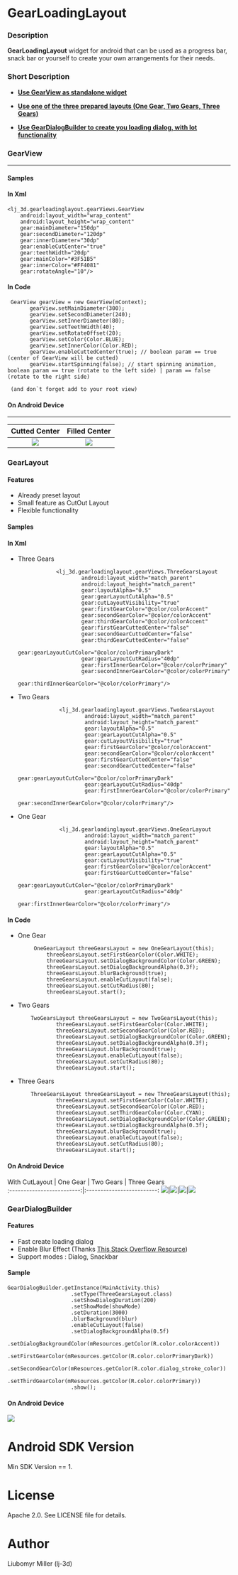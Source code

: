 # GearLoadingLayout

### Description 

 **GearLoadingLayout** widget for android that can be used as a progress bar, snack bar or yourself to create your own arrangements for their needs.
 
### Short Description

   - [**Use GearView as standalone widget**](#gear_view)
   
   - [**Use one of the three prepared layouts (One Gear, Two Gears, Three Gears)**](#prepared_layout)
    
   - [**Use GearDialogBuilder to create you loading dialog, with lot functionality**](#gear_dialog_builder)
 
 
   <a name="gear_view"></a>
### GearView
____

#### Samples

#### In Xml
                                               
    <lj_3d.gearloadinglayout.gearViews.GearView 
        android:layout_width="wrap_content"
        android:layout_height="wrap_content"
        gear:mainDiameter="150dp"
        gear:secondDiameter="120dp"
        gear:innerDiameter="30dp"
        gear:enableCutCenter="true"
        gear:teethWidth="20dp"
        gear:mainColor="#3F51B5"
        gear:innerColor="#FF4081"
        gear:rotateAngle="10"/>                                        
   
#### In Code
   
     GearView gearView = new GearView(mContext);
           gearView.setMainDiameter(300);
           gearView.setSecondDiameter(240);
           gearView.setInnerDiameter(80);
           gearView.setTeethWidth(40);
           gearView.setRotateOffset(20);
           gearView.setColor(Color.BLUE);
           gearView.setInnerColor(Color.RED);
           gearView.enableCuttedCenter(true); // boolean param == true (center of GearView will be cutted)
           gearView.startSpinning(false); // start spinning animation, boolean param == true (rotate to the left side) | param == false (rotate to the right side)
   
     (and don`t forget add to your root view)
  
#### On Android Device
____

     
   Cutted Center                       |        Filled Center          
    :-------------------------:|:-------------------------:
    ![](https://lh4.googleusercontent.com/-gFgsbGQ3430/Vxh70Q6x3xI/AAAAAAAAC8k/nTbkZFXoQRcRiVm3YARNeHYVBNGW6gmnwCL0B/w259-h518-no/ezgif.com-video-to-gif.gif)|![](https://lh4.googleusercontent.com/-WrmYP7e7AQc/Vxh70T5RXLI/AAAAAAAAC8E/F_xocHLqEYQd7diXO_TjPgKkCSAgmTddwCL0B/w259-h518-no/ezgif.com-video-to-gif%25281%2529.gif)
     

   <a name="prepared_layout"></a>
### GearLayout

#### Features

 - Already preset layout
 - Small feature as CutOut Layout
 - Flexible functionality
 
#### Samples

#### In Xml

 - Three Gears
                 
                   <lj_3d.gearloadinglayout.gearViews.ThreeGearsLayout
                           android:layout_width="match_parent"
                           android:layout_height="match_parent"
                           gear:layoutAlpha="0.5"
                           gear:gearLayoutCutAlpha="0.5"
                           gear:cutLayoutVisibility="true"
                           gear:firstGearColor="@color/colorAccent"
                           gear:secondGearColor="@color/colorAccent"
                           gear:thirdGearColor="@color/colorAccent"
                           gear:firstGearCuttedCenter="false"
                           gear:secondGearCuttedCenter="false"
                           gear:thirdGearCuttedCenter="false"
                           gear:gearLayoutCutColor="@color/colorPrimaryDark"
                           gear:gearLayoutCutRadius="40dp"
                           gear:firstInnerGearColor="@color/colorPrimary"
                           gear:secondInnerGearColor="@color/colorPrimary"
                           gear:thirdInnerGearColor="@color/colorPrimary"/>  
                                               
 - Two Gears 
 
                    <lj_3d.gearloadinglayout.gearViews.TwoGearsLayout
                            android:layout_width="match_parent"
                            android:layout_height="match_parent"
                            gear:layoutAlpha="0.5"
                            gear:gearLayoutCutAlpha="0.5"
                            gear:cutLayoutVisibility="true"
                            gear:firstGearColor="@color/colorAccent"
                            gear:secondGearColor="@color/colorAccent"
                            gear:firstGearCuttedCenter="false"
                            gear:secondGearCuttedCenter="false"
                            gear:gearLayoutCutColor="@color/colorPrimaryDark"
                            gear:gearLayoutCutRadius="40dp"
                            gear:firstInnerGearColor="@color/colorPrimary"
                            gear:secondInnerGearColor="@color/colorPrimary"/>
                            
 - One Gear
 
                    <lj_3d.gearloadinglayout.gearViews.OneGearLayout
                            android:layout_width="match_parent"
                            android:layout_height="match_parent"
                            gear:layoutAlpha="0.5"
                            gear:gearLayoutCutAlpha="0.5"
                            gear:cutLayoutVisibility="true"
                            gear:firstGearColor="@color/colorAccent"
                            gear:firstGearCuttedCenter="false"
                            gear:gearLayoutCutColor="@color/colorPrimaryDark"
                            gear:gearLayoutCutRadius="40dp"
                            gear:firstInnerGearColor="@color/colorPrimary"/>                            
   
#### In Code
   
 - One Gear
 
            OneGearLayout threeGearsLayout = new OneGearLayout(this);
                threeGearsLayout.setFirstGearColor(Color.WHITE);
                threeGearsLayout.setDialogBackgroundColor(Color.GREEN);
                threeGearsLayout.setDialogBackgroundAlpha(0.3f);
                threeGearsLayout.blurBackground(true);
                threeGearsLayout.enableCutLayout(false);
                threeGearsLayout.setCutRadius(80);
                threeGearsLayout.start();
   
 - Two Gears
    
           TwoGearsLayout threeGearsLayout = new TwoGearsLayout(this);
                   threeGearsLayout.setFirstGearColor(Color.WHITE);
                   threeGearsLayout.setSecondGearColor(Color.RED);
                   threeGearsLayout.setDialogBackgroundColor(Color.GREEN);
                   threeGearsLayout.setDialogBackgroundAlpha(0.3f);
                   threeGearsLayout.blurBackground(true);
                   threeGearsLayout.enableCutLayout(false);
                   threeGearsLayout.setCutRadius(80);
                   threeGearsLayout.start();

 - Three Gears
       
           ThreeGearsLayout threeGearsLayout = new ThreeGearsLayout(this);
                   threeGearsLayout.setFirstGearColor(Color.WHITE);
                   threeGearsLayout.setSecondGearColor(Color.RED);
                   threeGearsLayout.setThirdGearColor(Color.CYAN);
                   threeGearsLayout.setDialogBackgroundColor(Color.GREEN);
                   threeGearsLayout.setDialogBackgroundAlpha(0.3f);
                   threeGearsLayout.blurBackground(true);
                   threeGearsLayout.enableCutLayout(false);
                   threeGearsLayout.setCutRadius(80);
                   threeGearsLayout.start();


#### On Android Device

   With CutLayout                       |        One Gear         |        Two Gears      |        Three Gears      
    :-------------------------:|:-------------------------:
    ![](https://lh6.googleusercontent.com/-Lx8R57vmH8U/VxjqpOCUupI/AAAAAAAAC9E/fitOcLShGHMFeWnQ0iTMpm1dcREJzJfNACL0B/w259-h518-no/ezgif.com-video-to-gif%25285%2529.gif)|![](https://lh4.googleusercontent.com/-Kf_1IowqPoE/VxjqoivPVPI/AAAAAAAAC9A/nfq2zRwzdtYfS0TIHnGoL8GgG4b727eqQCL0B/w259-h518-no/ezgif.com-video-to-gif%25282%2529.gif)|![](https://lh6.googleusercontent.com/-5ZFp1Y6atRM/Vxjqo4qRGTI/AAAAAAAAC88/Hpv6Vj0eWR0C9bu9KVriYO5X2T8yQF_MACL0B/w259-h518-no/ezgif.com-video-to-gif%25283%2529.gif)|![](https://lh4.googleusercontent.com/-o3AKESFpQZE/Vxjqo5hRm5I/AAAAAAAAC84/53m7dVv6o6EfWDxyrsA0GZRCkck9_xEowCL0B/w259-h518-no/ezgif.com-video-to-gif%25284%2529.gif)
     



   <a name="gear_dialog_builder"></a>
### GearDialogBuilder

#### Features

 - Fast create loading dialog
 - Enable Blur Effect (Thanks [This Stack Overflow Resource](http://stackoverflow.com/questions/2067955/fast-bitmap-blur-for-android-sdk))
 - Support modes : Dialog, Snackbar

#### Sample  

    GearDialogBuilder.getInstance(MainActivity.this)
                        .setType(ThreeGearsLayout.class)
                        .setShowDialogDuration(200)
                        .setShowMode(showMode)
                        .setDuration(3000)
                        .blurBackground(blur)
                        .enableCutLayout(false)
                        .setDialogBackgroundAlpha(0.5f)
                        .setDialogBackgroundColor(mResources.getColor(R.color.colorAccent))
                        .setFirstGearColor(mResources.getColor(R.color.colorPrimaryDark))
                        .setSecondGearColor(mResources.getColor(R.color.dialog_stroke_color))
                        .setThirdGearColor(mResources.getColor(R.color.colorPrimary))
                        .show();

#### On Android Device
               
 ![](https://lh4.googleusercontent.com/-PAkelJh1Q4o/Vxj0toiHoII/AAAAAAAAC9w/s67gZheCMBUU9CLd0zuu75_N3SX5ec98wCL0B/w259-h518-no/ezgif.com-video-to-gif%25287%2529.gif)
 
 
Android SDK Version
=========
 Min SDK Version == 1.
 
License
======

 Apache 2.0. See LICENSE file for details.
 
Author
=======
 
 Liubomyr Miller (lj-3d)